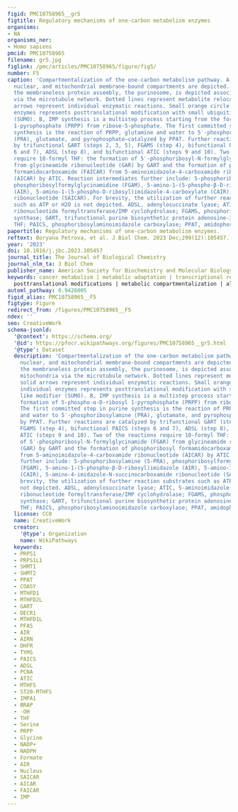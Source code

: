 ```yaml
---
figid: PMC10758965__gr5
figtitle: Regulatory mechanisms of one-carbon metabolism enzymes
organisms:
- NA
organisms_ner:
- Homo sapiens
pmcid: PMC10758965
filename: gr5.jpg
figlink: /pmc/articles/PMC10758965/figure/fig5/
number: F5
caption: 'Compartmentalization of the one-carbon metabolism pathway. A, Cytosolic,
  nuclear, and mitochondrial membrane-bound compartments are depicted. In addition,
  the membraneless protein assembly, the purinosome, is depicted associated with mitochondria
  via the microtubule network. Dotted lines represent metabolite relocation; solid
  arrows represent individual enzymatic reactions. Small orange circle on individual
  enzymes represents posttranslational modification with small ubiquitin like modifier
  (SUMO). B, IMP synthesis is a multistep process starting from the formation of 5-phospho-α-D-ribosyl
  1-pyrophosphate (PRPP) from ribose-5-phosphate. The first committed step in purine
  synthesis is the reaction of PRPP, glutamine and water to 5′-phosphoribosylamine
  (PRA), glutamate, and pyrophosphate—catalyzed by PPAT. Further reactions are catalyzed
  by trifunctional GART (steps 2, 3, 5), FGAMS (step 4), bifunctional PAICS (steps
  6 and 7), ADSL (step 8), and bifunctional ATIC (steps 9 and 10). Two of the reactions
  require 10-formyl THF: the formation of 5′-phosphoribosyl-N-formylglycinamide (FGAR)
  from glycineamide ribonucleotide (GAR) by GART and the formation of phosphoribosyl
  formamidocarboxamide (FAICAR) from 5-aminoimidazole-4-carboxamide ribonucleotide
  (AICAR) by ATIC. Reaction intermediates further include: 5-phosphoribosylamine (5-PRA),
  phosphoribosylformylglycinamidine (FGAM), 5-amino-1-(5-phospho-β-D-ribosyl)imidazole
  (AIR), 5-amino-1-(5-phospho-D-ribosyl)imidazole-4-carboxylate (CAIR), 5-amino-4-imidazole-N-succinocarboxamide
  ribonucleotide (SAICAR). For brevity, the utilization of further reaction substrates
  such as ATP or H2O is not depicted. ADSL, adenylosuccinate lyase; ATIC, 5-aminoimidazole-4-carboxamide
  ribonucleotide formyltransferase/IMP cyclohydrolase; FGAMS, phosphoribosylformylglycinamidine
  synthase; GART, trifunctional purine biosynthetic protein adenosine-3; mTHF, 5,10-methylene
  THF; PAICS, phosphoribosylaminoimidazole carboxylase; PPAT, amidophosphoribosyltransferase.'
papertitle: Regulatory mechanisms of one-carbon metabolism enzymes.
reftext: Boryana Petrova, et al. J Biol Chem. 2023 Dec;299(12):105457.
year: '2023'
doi: 10.1016/j.jbc.2023.105457
journal_title: The Journal of Biological Chemistry
journal_nlm_ta: J Biol Chem
publisher_name: American Society for Biochemistry and Molecular Biology
keywords: cancer metabolism | metabolic adaptation | transcriptional regulation |
  posttranslational modifications | metabolic compartmentalization | allosteric inhibition
automl_pathway: 0.9426005
figid_alias: PMC10758965__F5
figtype: Figure
redirect_from: /figures/PMC10758965__F5
ndex: ''
seo: CreativeWork
schema-jsonld:
  '@context': https://schema.org/
  '@id': https://pfocr.wikipathways.org/figures/PMC10758965__gr5.html
  '@type': Dataset
  description: 'Compartmentalization of the one-carbon metabolism pathway. A, Cytosolic,
    nuclear, and mitochondrial membrane-bound compartments are depicted. In addition,
    the membraneless protein assembly, the purinosome, is depicted associated with
    mitochondria via the microtubule network. Dotted lines represent metabolite relocation;
    solid arrows represent individual enzymatic reactions. Small orange circle on
    individual enzymes represents posttranslational modification with small ubiquitin
    like modifier (SUMO). B, IMP synthesis is a multistep process starting from the
    formation of 5-phospho-α-D-ribosyl 1-pyrophosphate (PRPP) from ribose-5-phosphate.
    The first committed step in purine synthesis is the reaction of PRPP, glutamine
    and water to 5′-phosphoribosylamine (PRA), glutamate, and pyrophosphate—catalyzed
    by PPAT. Further reactions are catalyzed by trifunctional GART (steps 2, 3, 5),
    FGAMS (step 4), bifunctional PAICS (steps 6 and 7), ADSL (step 8), and bifunctional
    ATIC (steps 9 and 10). Two of the reactions require 10-formyl THF: the formation
    of 5′-phosphoribosyl-N-formylglycinamide (FGAR) from glycineamide ribonucleotide
    (GAR) by GART and the formation of phosphoribosyl formamidocarboxamide (FAICAR)
    from 5-aminoimidazole-4-carboxamide ribonucleotide (AICAR) by ATIC. Reaction intermediates
    further include: 5-phosphoribosylamine (5-PRA), phosphoribosylformylglycinamidine
    (FGAM), 5-amino-1-(5-phospho-β-D-ribosyl)imidazole (AIR), 5-amino-1-(5-phospho-D-ribosyl)imidazole-4-carboxylate
    (CAIR), 5-amino-4-imidazole-N-succinocarboxamide ribonucleotide (SAICAR). For
    brevity, the utilization of further reaction substrates such as ATP or H2O is
    not depicted. ADSL, adenylosuccinate lyase; ATIC, 5-aminoimidazole-4-carboxamide
    ribonucleotide formyltransferase/IMP cyclohydrolase; FGAMS, phosphoribosylformylglycinamidine
    synthase; GART, trifunctional purine biosynthetic protein adenosine-3; mTHF, 5,10-methylene
    THF; PAICS, phosphoribosylaminoimidazole carboxylase; PPAT, amidophosphoribosyltransferase.'
  license: CC0
  name: CreativeWork
  creator:
    '@type': Organization
    name: WikiPathways
  keywords:
  - PRPS1
  - PRPS1L1
  - SHMT1
  - SHMT2
  - PPAT
  - COASY
  - MTHFD1
  - MTHFD2L
  - GART
  - DECR1
  - MTHFD1L
  - PFAS
  - AIR
  - AIRN
  - DHFR
  - TYMS
  - PAICS
  - ADSL
  - PCNA
  - ATIC
  - MTHFS
  - ST20-MTHFS
  - IMPA1
  - BRAP
  - -OH
  - THF
  - Serine
  - PRPP
  - Glycine
  - NADP+
  - NADPH
  - Formate
  - AIR
  - Nucleus
  - SAICAR
  - AICAR
  - FAICAR
  - IMP
---
```

